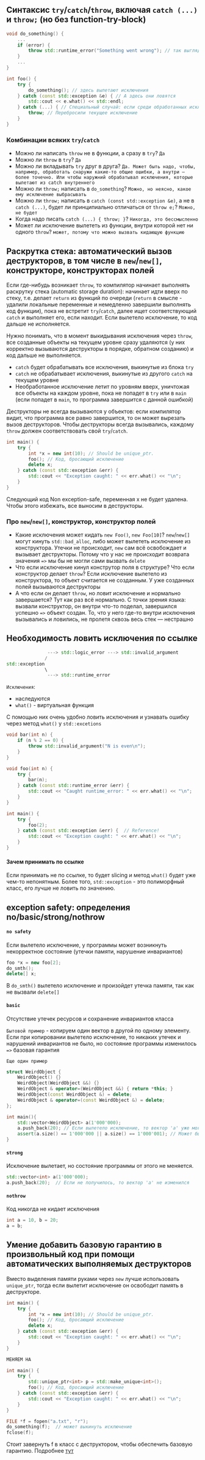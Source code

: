 ## Синтаксис `try`/`catch`/`throw`, включая `catch (...)` и `throw;` (но без function-try-block)
```C++
void do_something() {
    ...
    if (error) {
        throw std::runtime_error("Something went wrong"); // так выглядит throw
    }
    ...
}

int foo() {
    try {
        do_something(); // здесь вылетают исключения
    } catch (const std::exception &e) { // А здесь они ловятся
        std::cout << e.what() << std::endl;
    } catch (...) { // Специальный случай: если среди обработанных исключений нет текущего, то заходим сюда
        throw; // Перебросили текущее исключение
    }
}
```

### Комбинации всяких `try`/`catch`
* Можно ли написать `throw` не в функции, а сразу в `try`? `Да`
* Можно ли `throw` в `try`? `Да`
* Можно ли вкладывать `try` друг в друга? `Да. Может быть надо, чтобы, например, обработать снаружи какие-то общие ошибки, а внутри — более точечно. Или чтобы наружний обрабатывал исключения, которые вылетают из catch внутреннего`
* Можно ли `throw;` написать в `do_something`? `Можно, но неясно, какое ему исключение выбрасывать`
* Можно ли `throw;` написать в `catch (const std::exception &e)`, а не в `catch (...)`, будет ли принципиально отличаться от `throw e;`? `Можно, не будет`
* Когда надо писать `catch (...) { throw; }`? `Никогда, это бессмысленно`
* Может ли исключение вылететь из функции, внутри которой нет ни одного `throw`? `может, потому что можно вызвать кидающую функцию`

## Раскрутка стека: автоматический вызов деструкторов, в том числе в `new`/`new[]`, конструкторе, конструкторах полей
Если где-нибудь возникает `throw`, то компилятор начинает выполнять раскрутку стека (automatic storage duration): начинает идти вверх по стеку, т.е. делает `return` из функций по очереди (`return` в смысле - удалили локальные переменные и немедленно завершили выполнять код функции), пока не встретит `try`/`catch`, далее ищет соответствующий `catch` и выполняет его, если находит. Если вылетело исключение, то код дальше не исполняется.

Нужно понимать, что в момент выкидывания исключения через `throw`, все созданные объекты на текущем уровне сразу удаляются (у них корректно вызываются деструкторы в порядке, обратном созданию) и код дальше не выполняется.
* `catch` будет обрабатывать все исключения, выкинутые из блока `try`
* `catch` не обрабатывает исключения, выкинутые из другого `catch` на текущем уровне
* Необработанное исключение летит по уровням вверх, уничтожая все объекты на каждом уровне, пока не попадет в `try` или в `main` (если попадет в `main`, то программа завершится с данной ошибкой)

Деструкторы не всегда вызываются у объектов: если компилятор видит, что программа все равно завершится, то он может вырезать вызов деструкторов. Чтобы деструкторы всегда вызывались, каждому `throw` должен соответствовать свой `try`/`catch`.
```C++
int main() {
    try {
        int *x = new int(10); // Should be unique_ptr.
        foo(); // Код, бросающий исключение
        delete x;
    } catch (const std::exception &err) {
        std::cout << "Exception caught: " << err.what() << "\n";
    }
}
```
Следующий код Non exception-safe, переменная x не будет удалена. Чтобы этого избежать, все выносим в деструкторы.

### Про `new`/`new[]`, конструктор, конструктор полей
* Какие исключения может кидать `new Foo()`, `new Foo[10]`? 
`new`/`new[]` могут кинуть `std::bad_alloc`, либо может вылететь исключение из конструктора. Утечки не происходит, `new` сам всё освобождает и вызывает деструкторы. Потому что у нас не происходит возврата значения `=>` мы бы не могли сами вызвать `delete`
* Что если исключение кинул конструтор поля в структуре? Что если конструктор делает `throw`?
Если исключение вылетело из конструктора, то объект считается не созданным. У уже созданных полей вызываются деструкторы
* А что если он делает `throw`, но ловит исключение и нормально завершается? 
Тут как раз всё нормально. С точки зрения языка: вызвали конструктор, он внутри что-то поделал, завершился успешно `=>` объект создан. То, что у него где-то внутри исключения вызывались и ловились, не пролетя сквозь весь стек — нестрашно

## Необходимость ловить исключения по ссылке
```C++
               ---> std::logic_error ---> std::invalid_argument
              /
std::exception
              \
               ---> std::runtime_error
```
`Исключения`: 
* наследуются
* `what()` - виртуальная функция

С помощью них очень удобно ловить исключения и узнавать ошибку через метод `what()` у `std::excetions`
```C++
void bar(int n) {
    if (n % 2 == 0) { 
        throw std::invalid_argument("N is even\n"); 
    }
}

void foo(int n) {
    try { 
        bar(n); 
    } catch (const std::runtime_error &err) {
        std::cout << "Caught runtime_error: " << err.what() << "\n";
    }
}

int main() {
    try {
        foo(2);
    } catch (const std::exception &err) {  // Reference!
        std::cout << "Exception caught: " << err.what() << "\n";
    }
}
```
#### Зачем принимать по ссылке
Если принимать не по ссылке, то будет slicing и метод `what()` будет уже чем-то непонятным. Более того, `std::exception` - это полиморфный класс, его лучше не ловить по значению.

## exception safety: определения no/basic/strong/nothrow
#### `no safety`
Если вылетело исключение, у программы может возникнуть некорректное состояние (утечки памяти, нарушение инвариантов)
```C++
foo *x = new foo[2];
do_smth();
delete[] x;
```
В `do_smth()` вылетело исключение и произойдет утечка памяти, так как не вызвали `delete[]`

#### `basic`
Отсутствие утечек ресурсов и сохранение инвариантов класса

`Бытовой пример` - копируем один вектор в другой по одному элементу. Если при копировании вылетело исключение, то никаких утечек и нарушений инвариантов не было, но состояние программы изменилось `=>` базовая гарантия

`Еще один пример`
```C++
struct WeirdObject {
    WeirdObject() {}
    WeirdObject(WeirdObject &&) {}
    WeirdObject & operator=(WeirdObject &&) { return *this; }
    WeirdObject(const WeirdObject &) = delete;
    WeirdObject & operator=(const WeirdObject &) = delete;
};

int main(){
    std::vector<WeirdObject> a(1'000'000);
    a.push_back(20); // Если вылетело исключение, то вектор 'a' уже мог измениться
    assert(a.size() == 1'000'000 || a.size() == 1'000'001); // Может быть неверно из-за базовой гарантии
}
```

#### `strong`
Исключение вылетает, но состояние программы от этого не меняется.
```C++
std::vector<int> a(1'000'000);
a.push_back(20);  // Если не получилось, то вектор 'a' не изменился
```

#### `nothrow`
Код никогда не кидает исключения
```C++
int a = 10, b = 20;
a = b;
```

## Умение добавить базовую гарантию в произвольный код при помощи автоматических выполняемых деструкторов
Вместо выделения памяти руками через `new` лучше использовать `unique_ptr`, тогда если вылетит исключение он освободит память в деструкторе.
```C++
int main() {
    try {
        int *x = new int(10); // Should be unique_ptr.
        foo(); // Код, бросающий исключение
        delete x;
    } catch (const std::exception &err) {
        std::cout << "Exception caught: " << err.what() << "\n";
    }
}

МЕНЯЕМ НА

int main() {
    try {
        std::unique_ptr<int> p = std::make_unique<int>();
        foo(); // Код, бросающий исключение
    } catch (const std::exception &err) {
        std::cout << "Exception caught: " << err.what() << "\n";
    }
}
```

```C++
FILE *f = fopen("a.txt", "r");
do_something(f);  // может выкинуть исключение
fclose(f);
```
Стоит завернуть f в класс с деструктором, чтобы обеспечить базовую гарантию. Подробнее [тут](https://github.com/hse-spb-2020-cpp/practice-suvorov/blob/master/20-210304/01-c-io/03-c-io-raii-exception.cpp)

